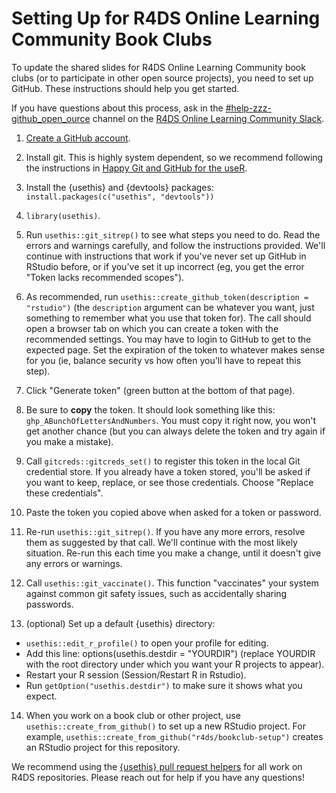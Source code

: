 # Setting Up for R4DS Online Learning Community Book Clubs

To update the shared slides for R4DS Online Learning Community book clubs (or to participate in other open source projects), you need to set up GitHub.
These instructions should help you get started.

If you have questions about this process, ask in the [#help-zzz-github_open_ource](https://rfordatascience.slack.com/archives/CA349P7EC) channel on the [R4DS Online Learning Community Slack](https://r4ds.io/join).

1.  [Create a GitHub account](https://github.com/signup).

2.  Install git. This is highly system dependent, so we recommend following the instructions in [Happy Git and GitHub for the useR](https://happygitwithr.com/install-git.html).

3.  Install the {usethis} and {devtools} packages:
`install.packages(c("usethis", "devtools"))`

4.  `library(usethis)`.

5.  Run `usethis::git_sitrep()` to see what steps you need to do. Read the errors and warnings carefully, and follow the instructions provided. We'll continue with instructions that work if you've never set up GitHub in RStudio before, or if you've set it up incorrect (eg, you get the error "Token lacks recommended scopes").

6.  As recommended, run `usethis::create_github_token(description = "rstudio")` (the `description` argument can be whatever you want, just something to remember what you use that token for). The call should open a browser tab on which you can create a token with the recommended settings. You may have to login to GitHub to get to the expected page. Set the expiration of the token to whatever makes sense for you (ie, balance security vs how often you'll have to repeat this step).

7.  Click "Generate token" (green button at the bottom of that page).

8.  Be sure to **copy** the token. It should look something like this: `ghp_ABunchOfLettersAndNumbers`. You must copy it right now, you won't get another chance (but you can always delete the token and try again if you make a mistake).

9.  Call `gitcreds::gitcreds_set()` to register this token in the local Git credential store. If you already have a token stored, you'll be asked if you want to keep, replace, or see those credentials. Choose "Replace these credentials".

10. Paste the token you copied above when asked for a token or password.

11. Re-run `usethis::git_sitrep()`. If you have any more errors, resolve them as suggested by that call. We'll continue with the most likely situation. Re-run this each time you make a change, until it doesn't give any errors or warnings.

12. Call `usethis::git_vaccinate()`. This function "vaccinates" your system against common git safety issues, such as accidentally sharing passwords.

13. (optional) Set up a default {usethis} directory:
  - `usethis::edit_r_profile()` to open your profile for editing.
  - Add this line: options(usethis.destdir = "YOURDIR") (replace YOURDIR with the root directory under which you want your R projects to appear).
  - Restart your R session (Session/Restart R in Rstudio).
  - Run `getOption("usethis.destdir")` to make sure it shows what you expect.

14. When you work on a book club or other project, use `usethis::create_from_github()` to set up a new RStudio project. For example, `usethis::create_from_github("r4ds/bookclub-setup")` creates an RStudio project for this repository.

We recommend using the [{usethis} pull request helpers](https://usethis.r-lib.org/articles/pr-functions.html) for all work on R4DS repositories. Please reach out for help if you have any questions!
